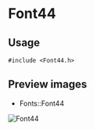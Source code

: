 Font44
==========

Usage
------

    #include <Font44.h>

Preview images
--------------
* Fonts::Font44 

![Font44](https://raw.githubusercontent.com/Cariad/Font44/master/Preview/Font44.png)

